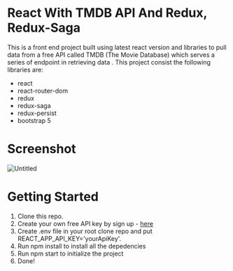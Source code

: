 # React With TMDB API And Redux, Redux-Saga

This is a front end project built using latest react version and libraries to pull data from a free API called TMDB (The Movie Database) which serves a series of endpoint in retrieving data . This project consist the following libraries are:

- react
- react-router-dom
- redux
- redux-saga
- redux-persist
- bootstrap 5

# Screenshot
![Untitled](https://user-images.githubusercontent.com/51515959/208415326-4c25d372-1be0-46d6-b12c-b32c33c7d57a.png)

# Getting Started

1. Clone this repo.
2. Create your own free API key by sign up  - <a href="https://www.themoviedb.org/signup">here</a>
3. Create .env file in your root clone repo and put REACT_APP_API_KEY='yourApiKey'.
4. Run npm install to install all the depedencies
5. Run npm start to initialize the project 
6. Done!
